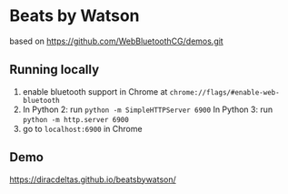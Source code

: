 # Beats by Watson

based on https://github.com/WebBluetoothCG/demos.git

## Running locally

1. enable bluetooth support in Chrome at `chrome://flags/#enable-web-bluetooth`
2. In Python 2: run `python -m SimpleHTTPServer 6900`
   In Python 3: run `python -m http.server 6900`
3. go to `localhost:6900` in Chrome

## Demo

https://diracdeltas.github.io/beatsbywatson/
